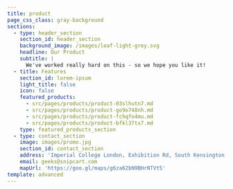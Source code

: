 ```yaml
---
title: product
page_css_class: gray-background
sections:
  - type: header_section
    section_id: header_section
    background_image: /images/leaf-light-grey.svg
    headline: Our Product
    subtitle: |
      We've worked really hard on this - so we hope you like it!
  - title: Features
    section_id: lorem-ipsum
    light_title: false
    icon: false
    featured_products:
      - src/pages/products/product-03slhutn7.md
      - src/pages/products/product-go9o748nh.md
      - src/pages/products/product-fchqfo4mu.md
      - src/pages/products/product-bfkl37tx7.md
    type: featured_products_section
  - type: contact_section
    image: images/promo.jpg
    section_id: contact_section
    address: 'Imperial College London, Exhibition Rd, South Kensington, London SW7 2BU'
    email: geeks@snipcart.com
    mapUrl: 'https://goo.gl/maps/g6za62bN9BHrNTVt5'
template: advanced
---
```

